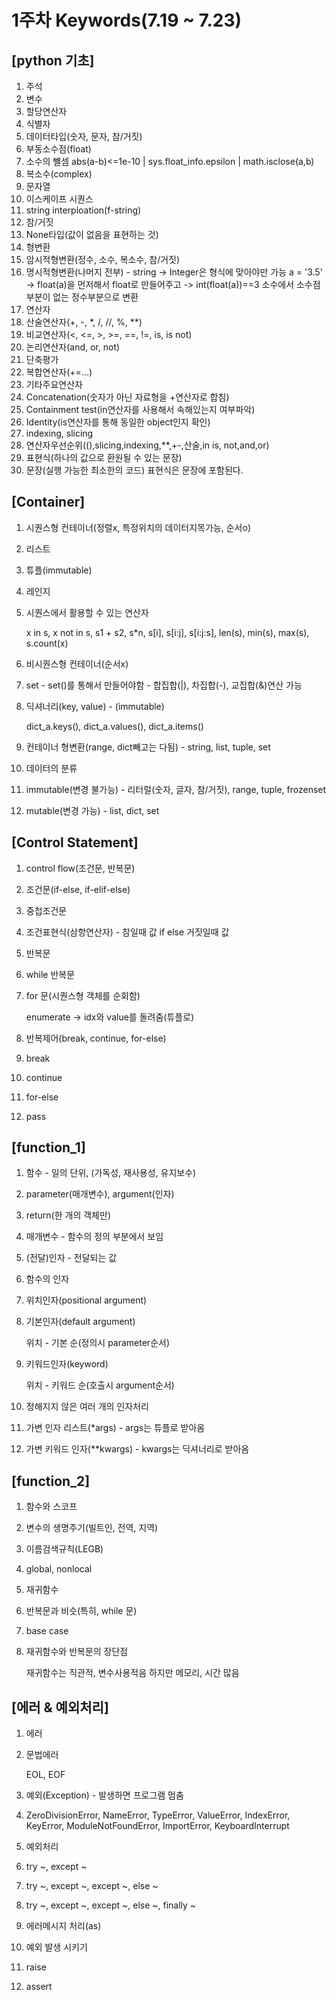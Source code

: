 # 1주차 Keywords(7.19 ~ 7.23)

## [python 기초]

1. 주석
2. 변수
3. 할당연산자
4. 식별자
5. 데이터타입(숫자, 문자, 참/거짓)
6. 부동소수점(float)
7. 소수의 뺼셈
  abs(a-b)<=1e-10 | sys.float_info.epsilon | math.isclose(a,b)
8. 복소수(complex)
9. 문자열
10. 이스케이프 시퀀스
11. string interploation(f-string)
12. 참/거짓
13. None타입(값이 없음을 표현하는 것)
14. 형변환
15. 암시적형변환(정수, 소수, 복소수, 참/거짓)
16. 명시적형변환(나머지 전부) - string -> Integer은 형식에 맞아야만 가능
    a = '3.5' -> float(a)을 먼저해서 float로 만들어주고 -> int(float(a))==3 소수에서 소수점부분이 없는 정수부분으로 변환
17. 연산자
18. 산술연산자(+, -, *, /, //, %, **)
19. 비교연산자(<, <=, >, >=, ==, !=, is, is not)
20. 논리연산자(and, or, not)
21. 단축평가
22. 복합연산자(+=...)
23. 기타주요연산자
24. Concatenation(숫자가 아닌 자료형을 +연산자로 합침)
25. Containment test(in연산자를 사용해서 속해있는지 여부파악)
26. Identity(is연산자를 통해 동일한 object인지 확인)
27. indexing, slicing
28. 연산자우선순위((),slicing,indexing,**,+-,산술,in is, not,and,or)
29. 표현식(하나의 값으로 환원될 수 있는 문장)
30. 문장(실행 가능한 최소한의 코드)
    표현식은 문장에 포함된다.

## [Container]

1. 시퀀스형 컨테이너(정렬x, 특정위치의 데이터지목가능, 순서o)

2. 리스트

3. 튜플(immutable)

4. 레인지

5. 시퀀스에서 활용할 수 있는 연산자

   x in s, x not in s, s1 + s2, s*n, s[i], s[i:j], s[i:j:s], len(s), min(s), max(s), s.count(x)

6. 비시퀀스형 컨테이너(순서x)

7. set - set()를 통해서 만들어야함 - 합집합(|), 차집합(-), 교집합(&)연산 가능

8. 딕셔너리(key, value) - (immutable)

   dict_a.keys(), dict_a.values(), dict_a.items()

9. 컨테이너 형변환(range, dict빼고는 다됨) - string, list, tuple, set

10. 데이터의 분류

11. immutable(변경 불가능) - 리터럴(숫자, 글자, 참/거짓), range, tuple, frozenset

12. mutable(변경 가능) - list, dict, set

## [Control Statement]

1. control flow(조건문, 반복문)

2. 조건문(if-else, if-elif-else)

3. 중첩조건문

4. 조건표현식(삼항연산자) - 참일때 값 if <expression> else 거짓일때 값

5. 반복문

6. while 반복문

7. for 문(시퀀스형 객체를 순회함)

   enumerate -> idx와 value를 돌려줌(튜플로)

8. 반복제어(break, continue, for-else)

9. break

10. continue

11. for-else

12. pass

## [function_1]

1. 함수 - 일의 단위, (가독성, 재사용성, 유지보수)

2. parameter(매개변수), argument(인자)

3. return(한 개의 객체만)

4. 매개변수 - 함수의 정의 부분에서 보임

5. (전달)인자 - 전달되는 값

6. 함수의 인자

7. 위치인자(positional argument)

8. 기본인자(default argument)

   위치 - 기본 순(정의시 parameter순서)

9. 키워드인자(keyword)

   위치 - 키워드 순(호출시 argument순서)

10. 정해지지 않은 여러 개의 인자처리

11. 가변 인자 리스트(*args) - args는 튜플로 받아옴

12. 가변  키워드 인자(**kwargs) - kwargs는 딕셔너리로 받아옴

## [function_2]

1. 함수와 스코프

2. 변수의 생명주기(빌트인, 전역, 지역)

3. 이름검색규칙(LEGB)

4. global, nonlocal

5. 재귀함수

6. 반복문과 비슷(특히, while 문)

7. base case

8. 재귀함수와 반복문의 장단점

   재귀함수는 직관적, 변수사용적음 하지만 메모리, 시간 많음

## [에러 & 예외처리]

1. 에러

2. 문법에러

   EOL, EOF

3. 예외(Exception) - 발생하면 프로그램 멈춤

4. ZeroDivisionError, NameError, TypeError, ValueError, IndexError, KeyError, ModuleNotFoundError, ImportError, KeyboardInterrupt

5. 예외처리

6. try ~, except ~

7. try ~, except ~, except ~, else ~

8. try ~, except ~, except ~, else ~, finally ~

9. 에러메시지 처리(as)

10. 예외 발생 시키기

11. raise

12. assert


